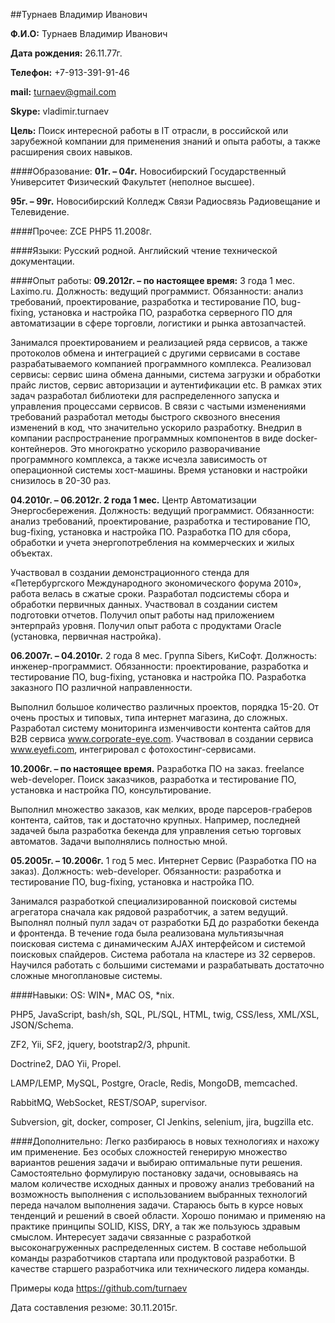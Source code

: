 ##Турнаев Владимир Иванович

**Ф.И.О:**		Турнаев Владимир Иванович

**Дата рождения:**	26.11.77г.

**Телефон:** 		+7-913-391-91-46

**mail:**			turnaev@gmail.com

**Skype:**		vladimir.turnaev

**Цель:** 		Поиск интересной работы в IT отрасли, в российской или зарубежной 
компании для применения знаний и опыта работы, а также расширения своих навыков. 

####Образование:
**01г. – 04г.**		Новосибирский Государственный Университет
 	Физический Факультет (неполное высшее).
 	
**95г. – 99г.**		Новосибирский Колледж Связи 
	Радиосвязь Радиовещание и Телевидение.

####Прочее:
ZCE PHP5 11.2008г.

####Языки: 
Русский родной. Английский чтение технической документации.

####Опыт работы:
**09.2012г. – по настоящее время:** 3 года 1 мес. Laximo.ru.
Должность: ведущий программист.
Обязанности: анализ требований, проектирование, разработка и тестирование ПО, bug-fixing, установка и настройка ПО, 
разработка серверного ПО для автоматизации в сфере торговли, логистики и рынка автозапчастей. 

Занимался проектированием и реализацией ряда сервисов, а также протоколов обмена и интеграцией с другими сервисами 
в составе разрабатываемого компанией программного комплекса. Реализовал сервисы: сервис шина обмена данными, система 
загрузки и обработки прайс листов, сервис авторизации и аутентификации etc. 
В рамках этих задач разработал библиотеки для распределенного запуска и управления процессами сервисов.
В связи с частыми изменениями требований разработал методы быстрого сквозного внесения изменений в код, 
что значительно ускорило разработку. Внедрил в компании распространение программных компонентов в виде docker-контейнеров. 
Это многократно ускорило разворачивание программного комплекса, а также исчезла зависимость от операционной системы хост-машины. 
Время установки и настройки снизилось в 20-30 раз.

**04.2010г. – 06.2012г. 2 года 1 мес.** Центр Автоматизации Энергосбережения.
Должность: ведущий программист.
Обязанности: анализ требований, проектирование, разработка и тестирование ПО, bug-fixing, установка и настройка ПО. 
Разработка ПО для сбора, обработки и учета энергопотребления на коммерческих и жилых объектах.

Участвовал в создании демонстрационного стенда для «Петербургского Международного экономического форума 2010», 
работа велась в сжатые сроки. Разработал подсистемы сбора и обработки первичных данных. Участвовал в создании систем 
подготовки отчетов. Получил опыт работы над приложением энтерпрайз уровня. 
Получил опыт работа с продуктами Oracle (установка, первичная настройка).

**06.2007г. – 04.2010г.** 2 года 8 мес. Группа Sibers, КиСофт.
Должность: инженер-программист.
Обязанности: проектирование, разработка и тестирование ПО, bug-fixing, установка и настройка ПО. Разработка заказного 
ПО различной направленности.

Выполнил большое количество различных проектов, порядка 15-20. От очень простых и типовых, типа 
интернет магазина, до сложных. Разработал систему мониторинга изменчивости контента сайтов для B2B сервиса 
www.corporate-eye.com.  Участвовал в создании сервиса www.eyefi.com, интегрировал с фотохостинг-сервисами.

**10.2006г. – по настоящее время.** Разработка ПО на заказ.
freelance web-developer. 
Поиск заказчиков, разработка и тестирование ПО, установка и  настройка ПО, консультирование.

Выполнил множество заказов, как мелких, вроде парсеров-граберов контента, сайтов, так и достаточно 
крупных. Например, последней задачей была разработка бекенда для управления сетью торговых автоматов. 
Задачи выполнялись полностью мной.

**05.2005г. – 10.2006г.** 1 год 5 мес. Интернет Сервис (Разработка ПО на заказ).
Должность: web-developer.
Обязанности: разработка и тестирование ПО, bug-fixing, установка и настройка ПО. 

Занимался разработкой специализированной поисковой системы агрегатора сначала как рядовой разработчик, 
а затем ведущий. Выполнял полный пулл задач от разработки БД до разработки бекенда и фронтенда. 
В течение года была реализована мультиязычная поисковая система с динамическим AJAX интерфейсом и системой 
поисковых спайдеров. Система работала на кластере из 32 серверов. Научился работать с большими системами и
разрабатывать достаточно сложные многоплановые системы.

####Навыки:
OS: WIN*, MAC OS, *nix.

PHP5, JavaScript, bash/sh, SQL, PL/SQL, HTML, twig, CSS/less, XML/XSL, JSON/Schema.

ZF2, Yii, SF2, jquery, bootstrap2/3, phpunit.

Doctrine2, DAO Yii, Propel.

LAMP/LEMP, MySQL, Postgre, Oracle, Redis, MongoDB, memcached.

RabbitMQ, WebSocket, REST/SOAP, supervisor.

Subversion, git, docker, composer, CI Jenkins, selenium, jira, bugzilla etc.

####Дополнительно:
Легко разбираюсь в новых технологиях и нахожу им применение. Без особых сложностей генерирую множество 
вариантов решения задачи и выбираю оптимальные пути решения. Самостоятельно формулирую постановку задачи, 
основываясь на малом количестве исходных данных и провожу анализ требований на возможность выполнения с 
использованием выбранных технологий переда началом выполнения задачи. Стараюсь быть в курсе новых тенденций и 
решений в своей области. Хорошо понимаю и применяю на практике принципы SOLID, KISS, DRY, а так же пользуюсь здравым смыслом. 
Интересует задачи связанные с разработкой высоконагруженных распределенных систем. В составе небольшой команды 
разработчиков стартапа или продуктовой разработки. В качестве старшего разработчика или технического лидера команды. 

Примеры кода https://github.com/turnaev


Дата составления резюме: 30.11.2015г.
